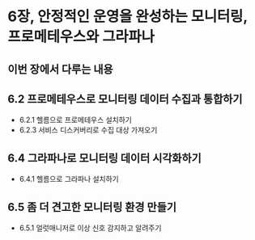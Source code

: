 # 6장, 안정적인 운영을 완성하는 모니터링, 프로메테우스와 그라파나

**이번 장에서 다루는 내용**
---
## 6.2 프로메테우스로 모니터링 데이터 수집과 통합하기
- 6.2.1 헬름으로 프로메테우스 설치하기
- 6.2.3 서비스 디스커버리로 수집 대상 가져오기
## 6.4 그라파나로 모니터링 데이터 시각화하기
- 6.4.1 헬름으로 그라파나 설치하기
## 6.5 좀 더 견고한 모니터링 환경 만들기
- 6.5.1 얼럿매니저로 이상 신호 감지하고 알려주기